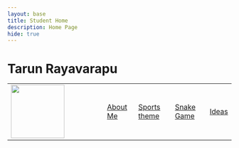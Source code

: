 ```yaml
---
layout: base
title: Student Home 
description: Home Page
hide: true
---
```




<h1>Tarun Rayavarapu



<table>
    <tr>
        <td width = "200"><img src="{{site.baseurl}}/images/download.jpeg" height="120" title="Pair" alt=""></td>
        <td><a href="/tarun_2025/about/">About Me</a></td>
        <td><a href="/tarun_2025/sports">Sports theme</a></td>
        <td><a href="/tarun_2025/snake">Snake Game</a></td>
        <td><a href="/tarun_2025/ideas">Ideas</a></td>
    </tr>
</table>





